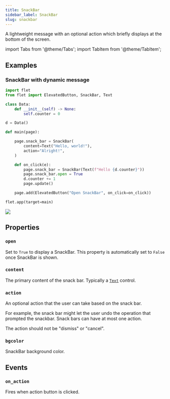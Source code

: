 ```yaml
---
title: SnackBar
sidebar_label: SnackBar
slug: snackbar
---
```


A lightweight message with an optional action which briefly displays at the bottom of the screen.

import Tabs from '@theme/Tabs';
import TabItem from '@theme/TabItem';

## Examples

### SnackBar with dynamic message

<Tabs groupId="language">
  <TabItem value="python" label="Python" default>

```python
import flet
from flet import ElevatedButton, SnackBar, Text

class Data:
    def __init__(self) -> None:
        self.counter = 0

d = Data()

def main(page):

    page.snack_bar = SnackBar(
        content=Text("Hello, world!"),
        action="Alright!",
    )

    def on_click(e):
        page.snack_bar = SnackBar(Text(f"Hello {d.counter}"))
        page.snack_bar.open = True
        d.counter += 1
        page.update()

    page.add(ElevatedButton("Open SnackBar", on_click=on_click))

flet.app(target=main)
```
  </TabItem>
</Tabs>

<img src="/img/docs/controls/snackbar/snackbar-with-custom-content.gif"/>

## Properties

### `open`

Set to `True` to display a SnackBar. This property is automatically set to `False` once SnackBar is shown.

### `content`

The primary content of the snack bar. Typically a [`Text`](text) control.

### `action`

An optional action that the user can take based on the snack bar.

For example, the snack bar might let the user undo the operation that prompted the snackbar. Snack bars can have at most one action.

The action should not be "dismiss" or "cancel".

### `bgcolor`

SnackBar background color.

## Events

### `on_action`

Fires when action button is clicked.